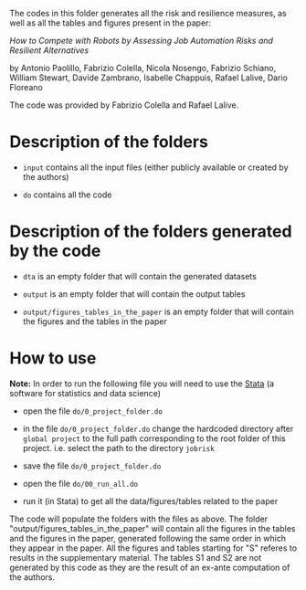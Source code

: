 The codes in this folder generates all the risk and resilience measures, as well as all the tables and figures present in the paper:

_How to Compete with Robots by Assessing Job Automation Risks and Resilient Alternatives_

by Antonio Paolillo, Fabrizio Colella, Nicola Nosengo, Fabrizio Schiano, William Stewart, Davide Zambrano, Isabelle Chappuis, Rafael Lalive, Dario Floreano


The code was provided by Fabrizio Colella and Rafael Lalive. 


# Description of the folders

- `input` 				contains all the input files (either publicly available or created by the authors)
		
- `do` 					contains all the code


# Description of the folders generated by the code

- `dta`					is an empty folder that will contain the generated datasets

- `output`				is an empty folder that will contain the output tables

- `output/figures_tables_in_the_paper` 	is an empty folder that will contain the figures and the tables in the paper


# How to use

**Note:** In order to run the following file you will need to use the [Stata](https://www.stata.com/) (a software for statistics and data science)

- open the file `do/0_project_folder.do`

- in the file `do/0_project_folder.do` change the hardcoded directory after `global project` to the full path corresponding to the root folder of this project. i.e. select the path to the directory `jobrisk`

- save the file `do/0_project_folder.do`

- open the file `do/00_run_all.do`

- run it (in Stata) to get all the data/figures/tables related to the paper

The code will populate the folders with the files as above. The folder "output/figures_tables_in_the_paper" 
will contain all the figures in the tables and the figures in the paper, generated following the same order in which
they appear in the paper. All the figures and tables starting for "S" referes to results in the supplementary material.
The tables S1 and S2 are not generated by this code as they are the result of an ex-ante computation of the authors.
